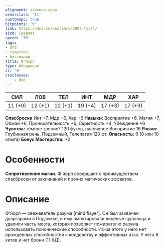 ```yaml
---
alignment: законно-злая
armorclass: '11'
customnpc: true
hitpoints: '9'
link: https://dnd.su/bestiary/5807-fyorl/
size: Средняя
speed: '30'
tags:
- dnd
- существо
- бестиарий
title: Ф'йорл
type: Аберрация
cr: '0'
cssclasses:
    - dnd
---
```



| СИЛ | ЛОВ | ТЕЛ | ИНТ | МДР | ХАР |
|---|---|---|---|---|---|
| 11 (+0) | 12 (+1) | 12 (+1) | 19 (+4) | 17 (+3) | 17 (+3) |
**Спасброски** Инт +7, Мдр +6, Хар +6
**Навыки:** Восприятие +6, Магия +7, Обман +6, Проницательность +6, Скрытность +4, Убеждение +6
**Чувства:** тёмное зрение? 120 футов, пассивное Восприятие 16
**Языки:** Глубинная речь, Подземный, Телепатия 120 фт.
**Опасность:** 0 (0 или 10 опыта)
**Бонус Мастерства:** +2


# Особенности
**Сопротивление магии.** Ф'йорл совершает с преимуществом спасброски от заклинаний и прочих магических эффектов.




# Описание
Ф'йорл — свежеватель разума [mind flayer]. Он был захвачен дуэргарами в Подземье, и ему ампутировали лицевые щупальца и удалили часть мозга, которая позволяет пожирателю разума использовать псионические способности. Из-за этого у него нет врожденных способностей к колдовству и эффективных атак. У него 9 хитов и нет брони (11 КД).
